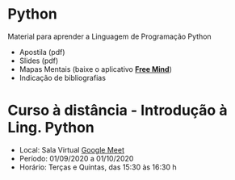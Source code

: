 # Python
Material para aprender a Linguagem de Programação Python
- Apostila (pdf)
- Slides (pdf)
- Mapas Mentais (baixe o aplicativo [**Free Mind**](https://freemind.br.uptodown.com/windows))
- Indicação de bibliografias

# Curso à distância - Introdução à Ling. Python 
- Local: Sala Virtual [Google Meet](https://meet.google.com/ces-jsvd-oyp)
- Período: 01/09/2020 a 01/10/2020 
- Horário: Terças e Quintas, das 15:30 às 16:30 h

